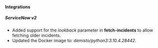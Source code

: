 
#### Integrations
##### ServiceNow v2
- Added support for the *lookback* parameter in **fetch-incidents** to allow fetching older incidents.
- Updated the Docker image to: *demisto/python3:3.10.4.28442*.
